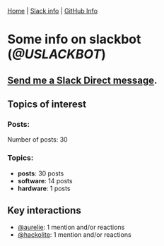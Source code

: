 [Home](https://kelu124.github.io/echommunity/) | [Slack info](https://kelu124.github.io/echommunity/) | [GitHub Info](https://kelu124.github.io/echommunity/github.html)

# Some info on __slackbot__ (_@USLACKBOT_)


## [Send me a Slack Direct message](https://echopen.slack.com/messages/@slackbot/).

## Topics of interest

### Posts: 

Number of posts: 30

### Topics:

* __posts__: 30 posts
* __software__: 14 posts
* __hardware__: 1 posts

## Key interactions 

* [@aurelie](./U37GZRZU6.md): 1 mention and/or reactions
* [@hackolite](./U20C8CKTL.md): 1 mention and/or reactions
